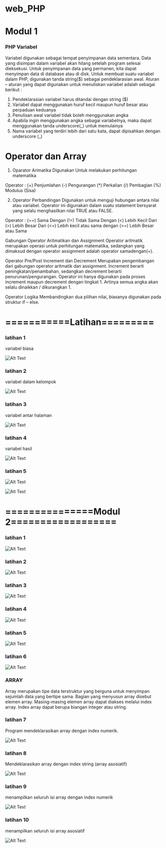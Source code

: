 # web_PHP
# Modul 1

### PHP Variabel
Variabel digunakan sebagai tempat penyimpanan data sementara. Data yang disimpan
dalam variabel akan hilang setelah program selesai dieksekusi. Untuk penyimpanan
data yang permanen, kita dapat menyimpan data di database atau di disk.
Untuk membuat suatu variabel dalam PHP, digunakan tanda string($) sebagai
pendeklarasian awal. Aturan – aturan yang dapat digunakan untuk menuliskan variabel
adalah sebagai berikut :
1. Pendeklarasian variabel harus ditandai dengan string ($)
2. Variabel dapat menggunakan huruf kecil maupun huruf besar atau perpaduan keduanya
3. Penulisan awal variabel tidak boleh menggunakan angka
4. Apabila ingin menggunakan angka sebagai variabelnya, maka dapat menggunakan
tanda underscore(_) untuk memulainya
5. Nama variabel yang terdiri lebih dari satu kata, dapat dipisahkan dengan underscore (_)

# Operator dan Array
1. Oparator Arimatika
Digunakan Untuk melakukan perhitungan matematika

Operator :
(+) Penjumlahan
(-) Pengurangan
(*) Perkalian
(/) Pembagian
(%) Modulus (Sisa)

2. Operator Perbandingan
Digunakan untuk menguji hubungan antara nilai atau variabel. Operator ini digunakan dalam suatu statement 
bersyarat yang selalu menghasilkan nilai TRUE atau FALSE.

Operator :
(==) Sama Dengan (!=) Tidak Sama Dengan (<) Lebih Kecil Dari (>) Lebih Besar Dari (<=) Lebih kecil atau 
sama dengan (>=) Lebih Besar atau Sama

Gabungan Operator Aritmatikan dan Assignment
Operator aritmatik merupakan operasi untuk perhitungan matematika, sedangkan yang dimaksud dengan operator 
assignment adalah operator samadengan(=).

Operator Pre/Post Increment dan Decrement
Merupakan pengembangan dari gabungan operator aritmatik dan assignment. Increment berarti peningkatan/penambahan, 
sedangkan decrement berarti penurunan/pengurangan. Operator ini hanya digunakan pada proses increment maupun 
decrement dengan tingkat 1. Artinya semua angka akan selalu dinaikkan / dikurangkan 1.

Operator Logika
Membandingkan dua pilihan nilai, biasanya digunakan pada struktur if – else.

# ===========Latihan=========
### latihan 1

variabel biasa

![Alt Text](https://github.com/arfinadevi28/web_PHP/blob/master/modul1lat.1.PNG)

### latihan 2

variabel dalam kelompok

![Alt Text](https://github.com/arfinadevi28/web_PHP/blob/master/modul1lat.2.PNG)

### latihan 3

variabel antar halaman

![Alt Text](https://github.com/arfinadevi28/web_PHP/blob/master/modul1lat.3.PNG)

### latihan 4

variabel hasil

![Alt Text](https://github.com/arfinadevi28/web_PHP/blob/master/modul1lat.4.PNG)

### latihan 5

![Alt Text](https://github.com/arfinadevi28/web_PHP/blob/master/modul1lat4.1.PNG)

![Alt Text](https://github.com/arfinadevi28/web_PHP/blob/master/modul1.lat4.2.PNG)

# ===============Modul 2==================

### latihan 1

![Alt Text](https://github.com/arfinadevi28/web_PHP/blob/master/modul2lat.1.PNG)

### latihan 2

![Alt Text](https://github.com/arfinadevi28/web_PHP/blob/master/modul2lat.2.PNG)

### latihan 3

![Alt Text](https://github.com/arfinadevi28/web_PHP/blob/master/modul2lat.3.PNG)

### latihan 4

![Alt Text](https://github.com/arfinadevi28/web_PHP/blob/master/modul2lat.4.PNG)

### latihan 5

![Alt Text](https://github.com/arfinadevi28/web_PHP/blob/master/modul2lat.5.PNG)

### latihan 6

![Alt Text](https://github.com/arfinadevi28/web_PHP/blob/master/modul2lat.6.PNG)

### ARRAY
Array merupakan tipe data terstruktur yang berguna untuk menyimpan sejumlah data yang bertipe sama. Bagian yang menyusun array disebut elemen array. Masing-masing elemen array dapat diakses melalui index array. Index array dapat berupa biangan integer atau string.

### latihan 7

Program mendeklarasikan array dengan index numerik.

![Alt Text](https://github.com/arfinadevi28/web_PHP/blob/master/modul2lat.7.PNG)

### latihan 8

Mendeklarasikan array dengan index string (array asosiatif)

![Alt Text](https://github.com/arfinadevi28/web_PHP/blob/master/modul2lat.8.PNG)

### latihan 9

menampilkan seluruh isi array dengan index numerik

![Alt Text](https://github.com/arfinadevi28/web_PHP/blob/master/modul2lat.9.PNG)

### latihan 10

menampilkan seluruh isi array asosiatif

![Alt Text](https://github.com/arfinadevi28/web_PHP/blob/master/modul2lat.10.PNG)
